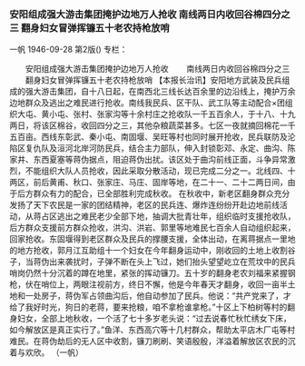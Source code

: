### 安阳组成强大游击集团掩护边地万人抢收  南线两日内收回谷棉四分之三  翻身妇女冒弹挥镰五十老农持枪放哨
一帆
1946-09-28
第2版()
专栏：

　　安阳组成强大游击集团掩护边地万人抢收
　　南线两日内收回谷棉四分之三
　　翻身妇女冒弹挥镰五十老农持枪放哨
    【本报长治讯】安阳地方武装及民兵组成的强大游击集团，自十八日起，在南西北三线长达百余里的边沿线上，掩护万余边地群众及逃出之难民进行抢收。南线我民兵、区干队、武工队等主动配合×团组织大屯、黄小屯、张村、张家沟等十余村庄之抢收队一千五百余人，于十八、十九两日，将该区棉谷，收回四分之三，其他杂粮蔬菜甚多。七区一夜就摘回棉花一千五百亩。西线东彰武、秦小屯、南固堰、吴旺等村也同时展开抢收，民兵联防及沦陷区复仇队及洹河北岸河防民兵，结合主力部队，伸入封锁彰邓、永定、曲沟、陈家井、东西夏塞等蒋伪据点，阻迫蒋伪出扰。该区处于曲沟前线正面，斗争异常激烈，不能组织大队人员抢收，因此采取分散活动，现已完成二分之一。北线四、十两区，前后黄甫、秋口、张家庄、马庄、固岸等地，在二十一、二十二两日间，由于后方群众有力的配合，已全部胜利完成秋收。
    在秋收中，新老区翻身群众充分发扬了天下农民是一家的团结精神，老区的民兵连、爆炸连纷纷开赴边地前线活动，从蒋占区逃出之难民老少全部下地，抽调大批青壮年，组织临时支援抢收队，后方群众支援前方群众抢收，洪沟、洪岩、郭里等地难民七百余人自动组织起来，回家抢收。东固堰得到老区群众及民兵的撑腰支援，全体出动，在离蒋据点一里地的地方抢收，郭月江互助组十一个妇女在今年翻身运动中，刚收回的土地上收割谷子，当蒋伪出来袭扰时，子弹不断在头上飞过，她们抬头望望屹立在荒坟中的民兵哨岗仍然十分沉着的蹲在地里，紧张的挥动镰刀。五十岁的翻身老农刘福来紧握钢枪，伏在哨位上，两眼注视前方，终日不懈，他是今年春天才翻身，收回一亩半土地和一处房子，蒋伪军占领曲沟后，他自动参加了民兵。他说：“共产党来了，才给了我好时光，狗日的老蒋，要来抢粮，咱不拿枪谁拿枪。”十区上下柏树等村的翻身妇女，全部上地秋收，一个活了七十多岁老头说：“过去说春忙秋忙绣女下床，如今解放区是真正实行了。”鱼洋、东西高穴等十几村群众，帮助太平店木厂屯等村难民。在蒋伪劫后的无人区中收割，镰刀刷刷、笑语殷殷，洋溢着解放区农民的沉着与欢欣。
                                                      （一帆）
